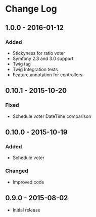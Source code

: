 # Change Log


## 1.0.0 - 2016-01-12

### Added

- Stickyness for ratio voter
- Symfony 2.8 and 3.0 support
- Twig tag
- Twig Integration tests
- Feature annotation for controllers


## 0.10.1 - 2015-10-20

### Fixed

- Schedule voter DateTime comparison


## 0.10.0 - 2015-10-19

### Added

- Schedule voter

### Changed

- Improved code


## 0.9.0 - 2015-08-02

- Initial release
